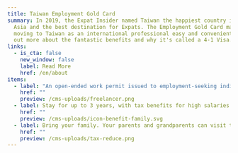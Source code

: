 ```yaml
---
title: Taiwan Employment Gold Card
summary: In 2019, the Expat Insider named Taiwan the happiest country in East
  Asia and the best destination for Expats. The Employment Gold Card makes
  moving to Taiwan as an international professional easy and convenient. Find
  out more about the fantastic benefits and why it's called a 4-1 Visa.
links:
  - is_cta: false
    new_window: false
    label: Read More
    href: /en/about
items:
  - label: "An open-ended work permit issued to employment-seeking individuals "
    href: ""
    preview: /cms-uploads/freelancer.png
  - label: Stay for up to 3 years, with tax benefits for high salaries.
    href: ""
    preview: /cms-uploads/icon-benefit-family.svg
  - label: Bring your family. Your parents and grandparents can visit too!
    href: ""
    preview: /cms-uploads/tax-reduce.png
---
```

<!-- This text will never be seen -->
